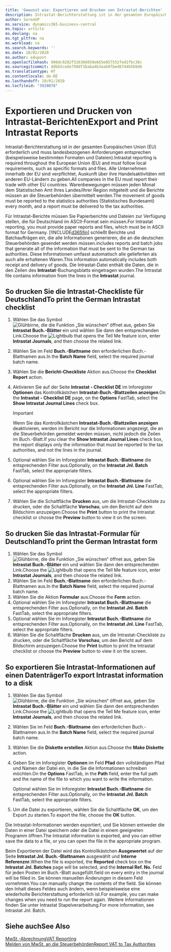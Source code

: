 ```yaml
---
title: 'Gewusst wie: Exportieren und Drucken von Intrastat-Berichten'
description: Intrastat-Berichterstattung ist in der gesamten Europäischen Union (EU) erforderlich und muss landesbezogenen Anforderungen entsprechen (beispielsweise bestimmten Formaten und Dateien). Alle Unternehmen innerhalb der EU sind verpflichtet, Auskunft über ihre Handelsaktivitäten mit anderen EU-Ländern zu geben.
author: SorenGP
ms.service: dynamics365-business-central
ms.topic: article
ms.devlang: na
ms.tgt_pltfrm: na
ms.workload: na
ms.search.keywords: ''
ms.date: 10/01/2020
ms.author: edupont
ms.openlocfilehash: 998dc9282f526366059e665e057552fed1fbc30c
ms.sourcegitcommit: ddbb5cede750df1baba4b3eab8fbed6744b5b9d6
ms.translationtype: HT
ms.contentlocale: de-DE
ms.lasthandoff: 10/01/2020
ms.locfileid: "3920078"
---
```

# <a name="export-and-print-intrastat-reports"></a><span data-ttu-id="34e24-104">Exportieren und Drucken von Intrastat-Berichten</span><span class="sxs-lookup"><span data-stu-id="34e24-104">Export and Print Intrastat Reports</span></span>
<span data-ttu-id="34e24-105">Intrastat-Berichterstattung ist in der gesamten Europäischen Union (EU) erforderlich und muss landesbezogenen Anforderungen entsprechen (beispielsweise bestimmten Formaten und Dateien).</span><span class="sxs-lookup"><span data-stu-id="34e24-105">Intrastat reporting is required throughout the European Union (EU) and must follow local requirements, such as specific formats and files.</span></span> <span data-ttu-id="34e24-106">Alle Unternehmen innerhalb der EU sind verpflichtet, Auskunft über ihre Handelsaktivitäten mit anderen EU-Ländern zu geben.</span><span class="sxs-lookup"><span data-stu-id="34e24-106">All companies in the EU must report their trade with other EU countries.</span></span> <span data-ttu-id="34e24-107">Warenbewegungen müssen jeden Monat dem Statistischen Amt Ihres Landes/Ihrer Region mitgeteilt und die Berichte müssen an die Steuerbehörden übermittelt werden.</span><span class="sxs-lookup"><span data-stu-id="34e24-107">The movement of goods must be reported to the statistics authorities (Statistisches Bundesamt) every month, and a report must be delivered to the tax authorities.</span></span>  

 <span data-ttu-id="34e24-108">Für Intrastat-Berichte müssen Sie Papierberichte und Dateien zur Verfügung stellen, die für Deutschland im ASCII-Format sein müssen.</span><span class="sxs-lookup"><span data-stu-id="34e24-108">For Intrastat reporting, you must provide paper reports and files, which must be in ASCII format for Germany.</span></span> [!INCLUDE[d365fin](../../includes/d365fin_md.md)] <span data-ttu-id="34e24-109">schließt Berichte und Batchaufträgen ein, die alle Informationen generieren, die an die deutschen Steuerbehörden gesendet werden müssen.</span><span class="sxs-lookup"><span data-stu-id="34e24-109">includes reports and batch jobs that generate all of the information that must be sent to the German tax authorities.</span></span> <span data-ttu-id="34e24-110">Diese Informationen umfasst automatisch alle gelieferten als auch alle erhaltenen Waren.</span><span class="sxs-lookup"><span data-stu-id="34e24-110">This information automatically includes both receipt and delivery of goods.</span></span> <span data-ttu-id="34e24-111">Die Intrastat-Datei enthält die Daten, die in den Zeilen des **Intrastat**-Buchungsblatts eingetragen wurden.</span><span class="sxs-lookup"><span data-stu-id="34e24-111">The Intrastat file contains information from the lines in the **Intrastat** journal.</span></span>  

## <a name="to-print-the-german-intrastat-checklist"></a><span data-ttu-id="34e24-112">So drucken Sie die Intrastat-Checkliste für Deutschland</span><span class="sxs-lookup"><span data-stu-id="34e24-112">To print the German Intrastat checklist</span></span>  

1.  <span data-ttu-id="34e24-113">Wählen Sie das Symbol ![Glühbirne, die die Funktion „Sie wünschen“ öffnet](../../media/ui-search/search_small.png "Sagen Sie mir, was Sie tun wollen") aus, geben Sie **Intrastat Buch.-Blätter** ein und wählen Sie dann den entsprechenden Link.</span><span class="sxs-lookup"><span data-stu-id="34e24-113">Choose the ![Lightbulb that opens the Tell Me feature](../../media/ui-search/search_small.png "Tell me what you want to do") icon, enter **Intrastat Journals**, and then choose the related link.</span></span>  
2.  <span data-ttu-id="34e24-114">Wählen Sie im Feld **Buch.-Blattname** den erforderlichen Buch.-Blattnamen aus.</span><span class="sxs-lookup"><span data-stu-id="34e24-114">In the **Batch Name** field, select the required journal batch name.</span></span>
3.  <span data-ttu-id="34e24-115">Wählen Sie die **Bericht-Checkliste** Aktion aus.</span><span class="sxs-lookup"><span data-stu-id="34e24-115">Choose the **Checklist Report** action.</span></span>  
4.  <span data-ttu-id="34e24-116">Aktivieren Sie auf der Seite **Intrastat - Checklist DE** im Inforegister **Optionen** das Kontrollkästchen **Intrastat-Buch.-Blattzeilen anzeigen**.</span><span class="sxs-lookup"><span data-stu-id="34e24-116">On the **Intrastat - Checklist DE** page, on the **Options** FastTab, select the **Show Intrastat Journal Lines** check box.</span></span>  

    > [!IMPORTANT]  
    >  <span data-ttu-id="34e24-117">Wenn Sie das Kontrollkästchen **Intrastat-Buch.-Blattzeilen anzeigen** deaktivieren, werden im Bericht nur die Informationen angezeigt, die an die Steuerbehörden gemeldet werden müssen, nicht jedoch die Zeilen im Buch.-Blatt.</span><span class="sxs-lookup"><span data-stu-id="34e24-117">If you clear the **Show Intrastat Journal Lines** check box, the report displays only the information that must be reported to the tax authorities, and not the lines in the journal.</span></span>  

5.  <span data-ttu-id="34e24-118">Optional wählen Sie im Inforegister **Intrastat Buch.-Blattname** die entsprechenden Filter aus.</span><span class="sxs-lookup"><span data-stu-id="34e24-118">Optionally, on the **Intrastat Jnl. Batch** FastTab, select the appropriate filters.</span></span>  
6.  <span data-ttu-id="34e24-119">Optional wählen Sie im Inforegister **Intrastat Buch.-Blattname** die entsprechenden Filter aus.</span><span class="sxs-lookup"><span data-stu-id="34e24-119">Optionally, on the **Intrastat Jnl. Line** FastTab, select the appropriate filters.</span></span>  
7.  <span data-ttu-id="34e24-120">Wählen Sie die Schaltfläche **Drucken** aus, um die Intrastat-Checkliste zu drucken, oder die Schaltfläche **Vorschau**, um den Bericht auf dem Bildschirm anzuzeigen.</span><span class="sxs-lookup"><span data-stu-id="34e24-120">Choose the **Print** button to print the Intrastat checklist or choose the **Preview** button to view it on the screen.</span></span>  

## <a name="to-print-the-german-intrastat-form"></a><span data-ttu-id="34e24-121">So drucken Sie das Intrastat-Formular für Deutschland</span><span class="sxs-lookup"><span data-stu-id="34e24-121">To print the German Intrastat form</span></span>  

1.  <span data-ttu-id="34e24-122">Wählen Sie das Symbol ![Glühbirne, die die Funktion „Sie wünschen“ öffnet](../../media/ui-search/search_small.png "Sagen Sie mir, was Sie tun wollen") aus, geben Sie **Intrastat Buch.-Blätter** ein und wählen Sie dann den entsprechenden Link.</span><span class="sxs-lookup"><span data-stu-id="34e24-122">Choose the ![Lightbulb that opens the Tell Me feature](../../media/ui-search/search_small.png "Tell me what you want to do") icon, enter **Intrastat Journals**, and then choose the related link.</span></span>  
2.  <span data-ttu-id="34e24-123">Wählen Sie im Feld **Buch.-Blattname** den erforderlichen Buch.-Blattnamen aus.</span><span class="sxs-lookup"><span data-stu-id="34e24-123">In the **Batch Name** field, select the required journal batch name.</span></span>  
3.  <span data-ttu-id="34e24-124">Wählen Sie die Aktion **Formular** aus.</span><span class="sxs-lookup"><span data-stu-id="34e24-124">Choose the **Form** action.</span></span>  
4.  <span data-ttu-id="34e24-125">Optional wählen Sie im Inforegister **Intrastat Buch.-Blattname** die entsprechenden Filter aus.</span><span class="sxs-lookup"><span data-stu-id="34e24-125">Optionally, on the **Intrastat Jnl. Batch** FastTab, select the appropriate filters.</span></span>  
5.  <span data-ttu-id="34e24-126">Optional wählen Sie im Inforegister **Intrastat Buch.-Blattname** die entsprechenden Filter aus.</span><span class="sxs-lookup"><span data-stu-id="34e24-126">Optionally, on the **Intrastat Jnl. Line** FastTab, select the appropriate filters.</span></span>  
6.  <span data-ttu-id="34e24-127">Wählen Sie die Schaltfläche **Drucken** aus, um die Intrastat-Checkliste zu drucken, oder die Schaltfläche **Vorschau**, um den Bericht auf dem Bildschirm anzuzeigen.</span><span class="sxs-lookup"><span data-stu-id="34e24-127">Choose the **Print** button to print the Intrastat checklist or choose the **Preview** button to view it on the screen.</span></span>  

## <a name="to-export-intrastat-information-to-a-disk"></a><span data-ttu-id="34e24-128">So exportieren Sie Intrastat-Informationen auf einen Datenträger</span><span class="sxs-lookup"><span data-stu-id="34e24-128">To export Intrastat information to a disk</span></span>  

1.  <span data-ttu-id="34e24-129">Wählen Sie das Symbol ![Glühbirne, die die Funktion „Sie wünschen“ öffnet](../../media/ui-search/search_small.png "Sagen Sie mir, was Sie tun wollen") aus, geben Sie **Intrastat Buch.-Blätter** ein und wählen Sie dann den entsprechenden Link.</span><span class="sxs-lookup"><span data-stu-id="34e24-129">Choose the ![Lightbulb that opens the Tell Me feature](../../media/ui-search/search_small.png "Tell me what you want to do") icon, enter **Intrastat Journals**, and then choose the related link.</span></span>  
2.  <span data-ttu-id="34e24-130">Wählen Sie im Feld **Buch.-Blattname** den erforderlichen Buch.-Blattnamen aus.</span><span class="sxs-lookup"><span data-stu-id="34e24-130">In the **Batch Name** field, select the required journal batch name.</span></span>  
3.  <span data-ttu-id="34e24-131">Wählen Sie die **Diskette erstellen** Aktion aus.</span><span class="sxs-lookup"><span data-stu-id="34e24-131">Choose the **Make Diskette** action.</span></span>  
4.  <span data-ttu-id="34e24-132">Geben Sie im Inforegister **Optionen** im Feld **Pfad** den vollständigen Pfad und Namen der Datei ein, in die Sie die Informationen schreiben möchten.</span><span class="sxs-lookup"><span data-stu-id="34e24-132">On the **Options** FastTab, in the **Path** field, enter the full path and the name of the file to which you want to write the information.</span></span>  

    <span data-ttu-id="34e24-133">Optional wählen Sie im Inforegister **Intrastat Buch.-Blattname** die entsprechenden Filter aus.</span><span class="sxs-lookup"><span data-stu-id="34e24-133">Optionally, on the **Intrastat Jnl. Batch** FastTab, select the appropriate filters.</span></span>  

5.  <span data-ttu-id="34e24-134">Um die Datei zu exportieren, wählen Sie die Schaltfläche **OK**, um den Export zu starten.</span><span class="sxs-lookup"><span data-stu-id="34e24-134">To export the file, choose the **OK** button.</span></span>  

<span data-ttu-id="34e24-135">Die Intrastat-Informationen werden exportiert, und Sie können entweder die Daten in einer Datei speichern oder die Datei in einem geeigneten Programm öffnen.</span><span class="sxs-lookup"><span data-stu-id="34e24-135">The Intrastat information is exported, and you can either save the data to a file, or you can open the file in the appropriate program.</span></span>  

 <span data-ttu-id="34e24-136">Beim Exportieren der Datei wird das Kontrollkästchen **Ausgewertet** auf der Seite **Intrastat Jnl. Buch.-Blattnamen** ausgewählt und **Interne Referenznr.**</span><span class="sxs-lookup"><span data-stu-id="34e24-136">When the file is exported, the **Reported** check box on the **Intrastat Jnl. Batches** page will be selected, and the **Internal Ref. No.**</span></span> <span data-ttu-id="34e24-137">Feld für jeden Posten im Buch.-Blatt ausgefüllt.</span><span class="sxs-lookup"><span data-stu-id="34e24-137">field on every entry in the journal will be filled in.</span></span> <span data-ttu-id="34e24-138">Sie können manuellen Änderungen in diesem Feld vornehmen.</span><span class="sxs-lookup"><span data-stu-id="34e24-138">You can manually change the contents of the field.</span></span> <span data-ttu-id="34e24-139">Sie können den Inhalt dieses Feldes auch ändern, wenn beispielsweise eine wiederholte Berichterstattung erforderlich ist.</span><span class="sxs-lookup"><span data-stu-id="34e24-139">For example, you can make changes when you need to run the report again.</span></span> <span data-ttu-id="34e24-140">Weitere Informationen finden Sie unter Intrastat Stapelverarbeitung.</span><span class="sxs-lookup"><span data-stu-id="34e24-140">For more information, see Intrastat Jnl. Batch.</span></span>  

## <a name="see-also"></a><span data-ttu-id="34e24-141">Siehe auch</span><span class="sxs-lookup"><span data-stu-id="34e24-141">See Also</span></span>  
 [<span data-ttu-id="34e24-142">MwSt.-Abrechnung</span><span class="sxs-lookup"><span data-stu-id="34e24-142">VAT Reporting</span></span>](vat-reporting.md)  
 [<span data-ttu-id="34e24-143">Melden von MwSt. an die Steuerbehörden</span><span class="sxs-lookup"><span data-stu-id="34e24-143">Report VAT to Tax Authorities</span></span>](../../finance-how-report-vat.md)

